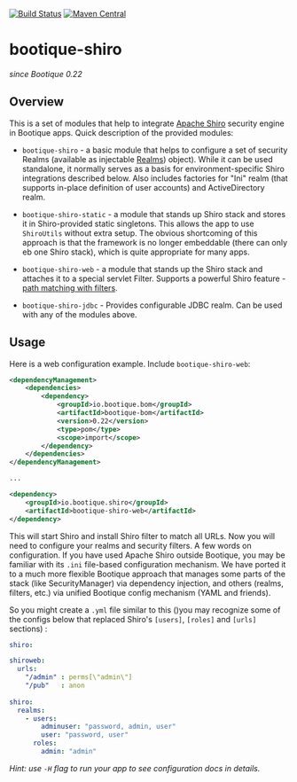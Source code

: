 [![Build Status](https://travis-ci.org/bootique/bootique-shiro.svg)](https://travis-ci.org/bootique/bootique-shiro)
[![Maven Central](https://maven-badges.herokuapp.com/maven-central/io.bootique.shiro/bootique-shiro/badge.svg)](https://maven-badges.herokuapp.com/maven-central/io.bootique.shiro/bootique-shiro/)

# bootique-shiro

_since Bootique 0.22_

## Overview

This is a set of modules that help to integrate [Apache Shiro](http://shiro.apache.org/) security engine in Bootique apps. 
Quick description of the provided modules:

* `bootique-shiro` - a basic module that helps to configure a set of security Realms (available as injectable 
[Realms](https://github.com/bootique/bootique-shiro/blob/master/bootique-shiro/src/main/java/io/bootique/shiro/realm/Realms.java))
object). While it can be used standalone, it normally serves as a basis for environment-specific Shiro integrations described
below. Also includes factories for "Ini" realm (that supports in-place definition of user accounts) and ActiveDirectory 
realm.

* `bootique-shiro-static` - a module that stands up Shiro stack and stores it in Shiro-provided static singletons. This 
allows the app to use `ShiroUtils` without extra setup. The obvious shortcoming of this approach is that the framework 
is no longer embeddable (there can only eb one Shiro stack), which is quite appropriate for many apps.

* `bootique-shiro-web` - a module that stands up the Shiro stack and attaches it to a special servlet Filter. Supports
a powerful Shiro feature - [path matching with filters](https://shiro.apache.org/web.html#urls-).

* `bootique-shiro-jdbc` - Provides configurable JDBC realm. Can be used with any of the modules above.

## Usage

Here is a web configuration example. Include ```bootique-shiro-web```:
```xml
<dependencyManagement>
    <dependencies>
        <dependency>
            <groupId>io.bootique.bom</groupId>
            <artifactId>bootique-bom</artifactId>
            <version>0.22</version>
            <type>pom</type>
            <scope>import</scope>
        </dependency>
    </dependencies>
</dependencyManagement>

...

<dependency>
	<groupId>io.bootique.shiro</groupId>
	<artifactId>bootique-shiro-web</artifactId>
</dependency>
```
This will start Shiro and install Shiro filter to match all URLs. Now you will need to configure your realms and 
security filters.  A few words on configuration. If you have used Apache Shiro outside Bootique,  you may be familiar 
with its `.ini` file-based configuration mechanism. We have ported it to a much more flexible Bootique approach that 
manages some parts of the stack (like SecurityManager) via dependency injection, and others (realms, filters, etc.)
via unified Bootique config mechanism (YAML and friends).
 
So you might create a `.yml` file similar to this ()you may recognize some of the configs below that replaced Shiro's 
`[users]`, `[roles]` and `[urls]` sections) :

```yaml
shiro:

shiroweb:
  urls:
    "/admin" : perms[\"admin\"]
    "/pub"   : anon
    
shiro:
  realms:
    - users:
        adminuser: "password, admin, user"
        user: "password, user"
      roles:
        admin: "admin"
```

_Hint: use `-H` flag to run your app to see configuration docs in details._
